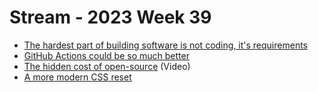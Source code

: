 # Stream - 2023 Week 39

- [The hardest part of building software is not coding, it's requirements](https://stackoverflow.blog/2023/06/26/the-hardest-part-of-building-software-is-not-coding-its-requirements/?utm_campaign=the-overflow-newsletter&utm_medium=email&utm_source=iterable)
- [GitHub Actions could be so much better](https://blog.yossarian.net/2023/09/22/GitHub-Actions-could-be-so-much-better)
- [The hidden cost of open-source](https://www.youtube.com/watch?v=HsjGAUU99f0) (Video)
- [A more modern CSS reset](https://andy-bell.co.uk/a-more-modern-css-reset/?ck_subscriber_id=2125261242)
